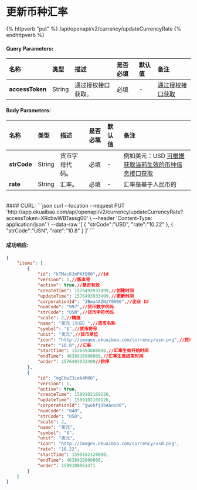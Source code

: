 # 更新币种汇率

{% httpverb "put" %} /api/openapi/v2/currency/updateCurrencyRate {% endhttpverb %}


#### Query Parameters:

| 名称       | 类型    | 描述            | 是否必填   | 默认值  |备注                                         |
| :--------- | :------ | :------------- |:--------- |:------ | :------------------------------------------  |
| **accessToken** | String  |通过授权接口获取。      |必填   | - |  [通过授权接口获取](/getting-started/auth.html)  |

#### Body Parameters:
| 名称       | 类型    | 描述            | 是否必填   | 默认值  |备注                                         |
| :--------- | :------ | :------------- |:--------- |:------ | :------------------------------------------  |
| **strCode** | String  |货币字母代码。      |必填   | - | 例如美元：USD [可根据获取当前生效的币种信息接口获取](/currency/get-currency.html) |
| **rate** | String  |汇率。      |必填   | - | 汇率是基于人民币的 |


<br/>
#### CURL:
```json
curl --location --request PUT 'http://app.ekuaibao.com/api/openapi/v2/currency/updateCurrencyRate?accessToken=XRcbwWBTassg00' \
--header 'Content-Type: application/json' \
--data-raw '[
    {
        "strCode":"USD",
        "rate":"10.22"
    },
    {
        "strCode":"USN",
        "rate":"10.8"
    }
]'
```
<br/>


#### 成功响应:
```json
{
    "items": [
        {
            "id": "kTMacKJmPAfQ00",//id
            "version": 1,//版本号
            "active": true,//是否有效
            "createTime": 1576493933499,//创建时间
            "updateTime": 1576493933499,//更新时间
            "corporationId": "JBwa4AZNzY0000",//企业 Id
            "numCode": "997",//货币数字代码
            "strCode": "USN",//货币字符代码
            "scale": 2,//精度
            "name": "美元（次日）",//货币名称
            "symbol": "$",//货币符号
            "unit": "美元",//货币单位
            "icon": "http://images.ekuaibao.com/currency/usn.png",//货币图标
            "rate": "10.8",//汇率
            "startTime": 1576493880000,//汇率生效开始时间
            "endTime": 4638916800000,//汇率生效结束时间
            "order": 1576493933499//排序
        },
        {
            "id": "mgEbwZ3iek4M00",
            "version": 1,
            "active": true,
            "createTime": 1599102169126,
            "updateTime": 1599102169126,
            "corporationId": "gwobfjObAAno00",
            "numCode": "840",
            "strCode": "USD",
            "scale": 2,
            "name": "美元",
            "symbol": "$",
            "unit": "美元",
            "icon": "http://images.ekuaibao.com/currency/usd.png",
            "rate": "10.22",
            "startTime": 1599102120000,
            "endTime": 4638916800000,
            "order": 1599100961471
        }
    ]
}
```
